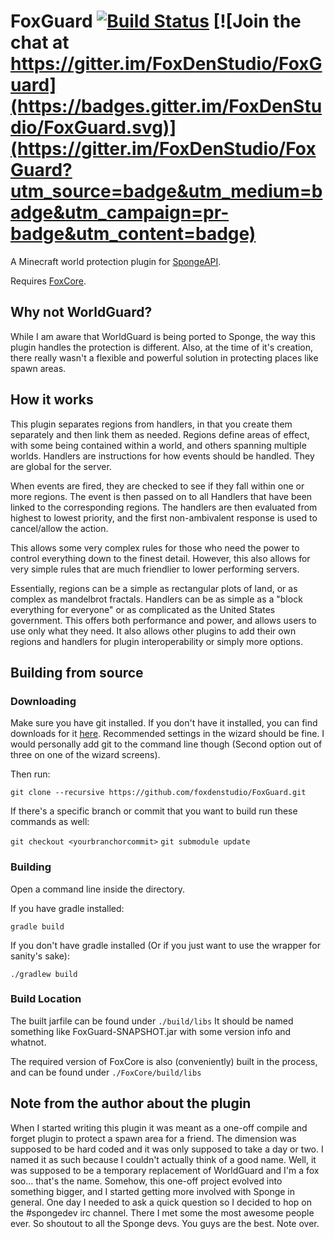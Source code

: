 # FoxGuard [![Build Status](https://travis-ci.org/FoxDenStudio/FoxGuard.svg?branch=master)](https://travis-ci.org/FoxDenStudio/FoxGuard) [![Join the chat at https://gitter.im/FoxDenStudio/FoxGuard](https://badges.gitter.im/FoxDenStudio/FoxGuard.svg)](https://gitter.im/FoxDenStudio/FoxGuard?utm_source=badge&utm_medium=badge&utm_campaign=pr-badge&utm_content=badge)
A Minecraft world protection plugin for [SpongeAPI](https://github.com/SpongePowered/SpongeAPI).

Requires [FoxCore](https://github.com/FoxDenStudio/FoxCore).

## Why not WorldGuard?
While I am aware that WorldGuard is being ported to Sponge, the way this plugin handles the protection is different.
Also, at the time of it's creation, there really wasn't a flexible and powerful solution in protecting places like spawn areas.

## How it works
This plugin separates regions from handlers, in that you create them separately and then link them as needed.
Regions define areas of effect, with some being contained within a world, and others spanning multiple worlds.
Handlers are instructions for how events should be handled. They are global for the server.

When events are fired, they are checked to see if they fall within one or more regions. 
The event is then passed on to all Handlers that have been linked to the corresponding regions. 
The handlers are then evaluated from highest to lowest priority, and the first non-ambivalent response is used to cancel/allow the action.

This allows some very complex rules for those who need the power to control everything down to the finest detail.
However, this also allows for very simple rules that are much friendlier to lower performing servers.

Essentially, regions can be a simple as rectangular plots of land, or as complex as mandelbrot fractals.
Handlers can be as simple as a "block everything for everyone" or as complicated as the United States government.
This offers both performance and power, and allows users to use only what they need.
It also allows other plugins to add their own regions and handlers for plugin interoperability or simply more options.

## Building from source
### Downloading
Make sure you have git installed. If you don't have it installed, you can find downloads for it [here](https://git-scm.com/downloads).
Recommended settings in the wizard should be fine. I would personally add git to the command line though (Second option out of three on one of the wizard screens).

Then run:

`git clone --recursive https://github.com/foxdenstudio/FoxGuard.git`

If there's a specific branch or commit that you want to build run these commands as well:

`git checkout <yourbranchorcommit>`
`git submodule update`

### Building
Open a command line inside the directory.

If you have gradle installed:

`gradle build`

If you don't have gradle installed (Or if you just want to use the wrapper for sanity's sake):

`./gradlew build`

### Build Location
The built jarfile can be found under `./build/libs`
It should be named something like FoxGuard-SNAPSHOT.jar with some version info and whatnot.

The required version of FoxCore is also (conveniently) built in the process, and can be found under `./FoxCore/build/libs`

## Note from the author about the plugin 
When I started writing this plugin it was meant as a one-off compile and forget plugin to protect a spawn area for a friend.
The dimension was supposed to be hard coded and it was only supposed to take a day or two. I named it as such because I couldn't actually think of a good name.
Well, it was supposed to be a temporary replacement of WorldGuard and I'm a fox soo... that's the name.
Somehow, this one-off project evolved into something bigger, and I started getting more involved with Sponge in general.
One day I needed to ask a quick question so I decided to hop on the #spongedev irc channel. There I met some the most awesome people ever.
So shoutout to all the Sponge devs. You guys are the best.
Note over.